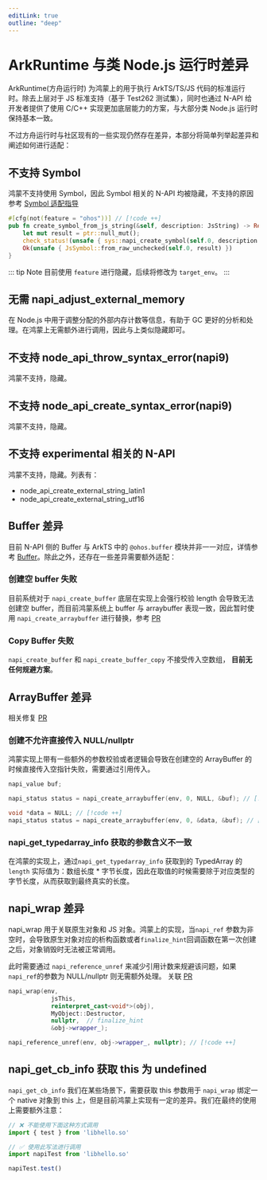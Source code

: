 ```yaml
---
editLink: true
outline: "deep"
---
```


# ArkRuntime 与类 Node.js 运行时差异

ArkRuntime(方舟运行时) 为鸿蒙上的用于执行 ArkTS/TS/JS 代码的标准运行时。除去上层对于 JS 标准支持（基于 Test262 测试集），同时也通过 N-API 给开发者提供了使用 C/C++ 实现更加底层能力的方案，与大部分类 Node.js 运行时保持基本一致。

不过方舟运行时与社区现有的一些实现仍然存在差异，本部分将简单列举起差异和阐述如何进行适配：

## 不支持 Symbol

鸿蒙不支持使用 Symbol，因此 Symbol 相关的 N-API 均被隐藏，不支持的原因参考 [Symbol 适配指导](https://developer.huawei.com/consumer/cn/doc/harmonyos-guides-V5/typescript-to-arkts-migration-guide-V5#不支持symbolapi)

```rust
#[cfg(not(feature = "ohos"))] // [!code ++]
pub fn create_symbol_from_js_string(&self, description: JsString) -> Result<JsSymbol> {
    let mut result = ptr::null_mut();
    check_status!(unsafe { sys::napi_create_symbol(self.0, description.0.value, &mut result) })?;
    Ok(unsafe { JsSymbol::from_raw_unchecked(self.0, result) })
}
```

::: tip Note
目前使用 `feature` 进行隐藏，后续将修改为 `target_env`。
:::

## 无需 napi_adjust_external_memory

在 Node.js 中用于调整分配的外部内存计数等信息，有助于 GC 更好的分析和处理。在鸿蒙上无需额外进行调用，因此与上类似隐藏即可。

## 不支持 node_api_throw_syntax_error(napi9)

鸿蒙不支持，隐藏。

## 不支持 node_api_create_syntax_error(napi9)

鸿蒙不支持，隐藏。

## 不支持 experimental 相关的 N-API

鸿蒙不支持，隐藏。列表有：

- node_api_create_external_string_latin1
- node_api_create_external_string_utf16

## Buffer 差异

目前 N-API 侧的 Buffer 与 ArkTS 中的 `@ohos.buffer` 模块并非一一对应，详情参考 [Buffer](/docs/more/buffer.html)。除此之外，还存在一些差异需要额外适配：

### 创建空 buffer 失败

目前系统对于 `napi_create_buffer` 底层在实现上会强行校验 length 会导致无法创建空 buffer，而目前鸿蒙系统上 buffer 与 arraybuffer 表现一致，因此暂时使用 `napi_create_arraybuffer` 进行替换，参考 [PR](https://github.com/ohos-rs/ohos-rs/pull/92)

### Copy Buffer 失败
`napi_create_buffer` 和 `napi_create_buffer_copy` 不接受传入空数组， **目前无任何规避方案**。

## ArrayBuffer 差异

相关修复 [PR](https://github.com/ohos-rs/ohos-rs/pull/92)

### 创建不允许直接传入 NULL/nullptr

鸿蒙实现上带有一些额外的参数校验或者逻辑会导致在创建空的 ArrayBuffer 的时候直接传入空指针失败，需要通过引用传入。

```c++
napi_value buf;

napi_status status = napi_create_arraybuffer(env, 0, NULL, &buf); // [!code --]

void *data = NULL; // [!code ++]
napi_status status = napi_create_arraybuffer(env, 0, &data, &buf); // [!code ++]
```

### napi_get_typedarray_info 获取的参数含义不一致

在鸿蒙的实现上，通过`napi_get_typedarray_info` 获取到的 TypedArray 的 `length` 实际值为：数组长度 * 字节长度，因此在取值的时候需要除于对应类型的字节长度，从而获取到最终真实的长度。


## napi_wrap 差异

napi_wrap 用于关联原生对象和 JS 对象。鸿蒙上的实现，当`napi_ref` 参数为非空时，会导致原生对象对应的析构函数或者`finalize_hint`回调函数在第一次创建之后，对象销毁时无法被正常调用。

此时需要通过 `napi_reference_unref` 来减少引用计数来规避该问题，如果`napi_ref`的参数为 NULL/nullptr 则无需额外处理。 关联 [PR](https://github.com/ohos-rs/ohos-rs/pull/71)

```c++
napi_wrap(env,
            jsThis,
            reinterpret_cast<void*>(obj),
            MyObject::Destructor,
            nullptr,  // finalize_hint
            &obj->wrapper_);

napi_reference_unref(env, obj->wrapper_, nullptr); // [!code ++]
```

## napi_get_cb_info 获取 this 为 undefined

`napi_get_cb_info` 我们在某些场景下，需要获取 this 参数用于 `napi_wrap` 绑定一个 native 对象到 this 上，但是目前鸿蒙上实现有一定的差异。我们在最终的使用上需要额外注意：

```ts
// ❌ 不能使用下面这种方式调用
import { test } from 'libhello.so' 

// ✅ 使用此写法进行调用
import napiTest from 'libhello.so'

napiTest.test()
```
